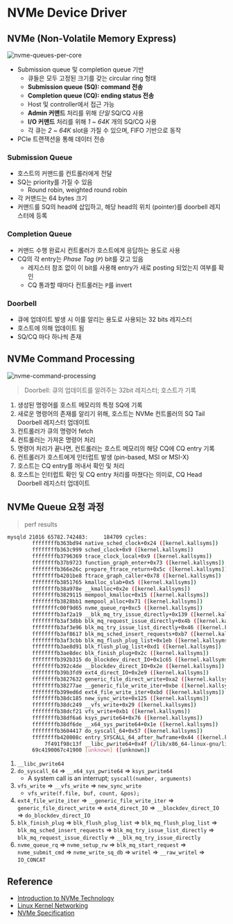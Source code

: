 # NVMe Device Driver

## NVMe (Non-Volatile Memory Express)

![nvme-queues-per-core](https://i0.wp.com/www.osr.com/wp-content/uploads/NVMe_Intro_Fig2.png)

- Submission queue 및 completion queue 기반
    - 큐들은 모두 고정된 크기를 갖는 circular ring 형태
    - **Submission queue (SQ): command 전송**
    - **Completion queue (CQ): ending status 전송**
    - Host 및 controller에서 접근 가능
    - **Admin 커맨드** 처리를 위해 *단일* SQ/CQ 사용
    - **I/O 커맨드** 처리를 위해 *1 ~ 64K* 개의 SQ/CQ 사용
    - 각 큐는 *2 ~ 64K* slot을 가질 수 있으며, FIFO 기반으로 동작
- PCIe 트랜잭션을 통해 데이터 전송

### Submission Queue

- 호스트의 커맨드를 컨트롤러에게 전달
- SQ는 priority를 가질 수 있음
    - Round robin, weighted round robin
- 각 커맨드는 64 bytes 크기
- 커맨드를 SQ의 head에 삽입하고, 해당 head의 위치 (pointer)를 doorbell 레지스터에 등록

### Completion Queue

- 커맨드 수행 완료시 컨트롤러가 호스트에게 응답하는 용도로 사용
- CQ의 각 entry는 *Phase Tag* (`P`) bit를 갖고 있음
    - 레지스터 참조 없이 이 bit를 사용해 entry가 새로 posting 되었는지 여부를 확인
    - CQ 통과할 때마다 컨트롤러는 `P`를 invert

### Doorbell

- 큐에 업데이트 발생 시 이를 알리는 용도로 사용되는 32 bits 레지스터
- 호스트에 의해 업데이트 됨
- SQ/CQ 마다 하나씩 존재

## NVMe Command Processing

![nvme-command-processing](https://i1.wp.com/www.osr.com/wp-content/uploads/NVMe_Intro_Fig1.png)

> Doorbell: 큐의 업데이트를 알려주는 32bit 레지스터; 호스트가 기록

1. 생성된 명령어를 호스트 메모리의 특정 SQ에 기록
2. 새로운 명령어의 존재를 알리기 위해, 호스트는 NVMe 컨트롤러의 SQ Tail Doorbell 레지스터 업데이트
3. 컨트롤러가 큐의 명령어 fetch
4. 컨트롤러는 가져온 명령어 처리
5. 명령어 처리가 끝나면, 컨트롤러는 호스트 메모리의 해당 CQ에 CQ entry 기록
6. 컨트롤러가 호스트에게 인터럽트 발생 (pin-based, MSI or MSI-X)
7. 호스트는 CQ entry를 꺼내서 확인 및 처리
8. 호스트는 인터럽트 확인 및 CQ entry 처리를 마쳤다는 의미로, CQ Head Doorbell 레지스터 업데이트

## NVMe Queue 요청 과정

> perf results

```bash
mysqld 21016 65782.742483:     184709 cycles:
        ffffffffb363bd94 native_sched_clock+0x24 ([kernel.kallsyms])
        ffffffffb363c999 sched_clock+0x9 ([kernel.kallsyms])
        ffffffffb3796369 trace_clock_local+0x9 ([kernel.kallsyms])
        ffffffffb37b9723 function_graph_enter+0x73 ([kernel.kallsyms])
        ffffffffb366e26c prepare_ftrace_return+0x5c ([kernel.kallsyms])
        ffffffffb4201be8 ftrace_graph_caller+0x78 ([kernel.kallsyms])
        ffffffffb3851765 kmalloc_slab+0x5 ([kernel.kallsyms])
        ffffffffb38a978e __kmalloc+0x2e ([kernel.kallsyms])
        ffffffffb3829115 mempool_kmalloc+0x15 ([kernel.kallsyms])
        ffffffffb3828bb1 mempool_alloc+0x71 ([kernel.kallsyms])
        ffffffffc00f9d65 nvme_queue_rq+0xc5 ([kernel.kallsyms])
        ffffffffb3af2a19 __blk_mq_try_issue_directly+0x139 ([kernel.kallsyms])
        ffffffffb3af3dbb blk_mq_request_issue_directly+0x4b ([kernel.kallsyms])
        ffffffffb3af3e96 blk_mq_try_issue_list_directly+0x46 ([kernel.kallsyms])
        ffffffffb3af8617 blk_mq_sched_insert_requests+0xb7 ([kernel.kallsyms])
        ffffffffb3af3cbb blk_mq_flush_plug_list+0x1eb ([kernel.kallsyms])
        ffffffffb3ae8d91 blk_flush_plug_list+0xd1 ([kernel.kallsyms])
        ffffffffb3ae8dec blk_finish_plug+0x2c ([kernel.kallsyms])
        ffffffffb392b315 do_blockdev_direct_IO+0x1c65 ([kernel.kallsyms])
        ffffffffb392c4de __blockdev_direct_IO+0x2e ([kernel.kallsyms])
        ffffffffb39b3fd9 ext4_direct_IO+0x2e9 ([kernel.kallsyms])
        ffffffffb3827632 generic_file_direct_write+0xa2 ([kernel.kallsyms])
        ffffffffb38277ae __generic_file_write_iter+0xbe ([kernel.kallsyms])
        ffffffffb399ed6d ext4_file_write_iter+0xbd ([kernel.kallsyms])
        ffffffffb38dc185 new_sync_write+0x125 ([kernel.kallsyms])
        ffffffffb38dc249 __vfs_write+0x29 ([kernel.kallsyms])
        ffffffffb38dcf21 vfs_write+0xb1 ([kernel.kallsyms])
        ffffffffb38df6a6 ksys_pwrite64+0x76 ([kernel.kallsyms])
        ffffffffb38df6de __x64_sys_pwrite64+0x1e ([kernel.kallsyms])
        ffffffffb3604417 do_syscall_64+0x57 ([kernel.kallsyms])
        ffffffffb420008c entry_SYSCALL_64_after_hwframe+0x44 ([kernel.kallsyms])
            7f491f98c13f __libc_pwrite64+0x4f (/lib/x86_64-linux-gnu/libpthread-2.27.so)
        69c4190067c41900 [unknown] ([unknown])
```

1. `__libc_pwrite64`
2. `do_syscall_64` => `__x64_sys_pwrite64` => `ksys_pwrite64`
    - A system call is an interrupt; `syscall(number, arguments)`
3. `vfs_write` => `__vfs_write` => `new_sync_write`
    - `vfs_write(f.file, buf, count, &pos);`
4. `ext4_file_write_iter` => `__generic_file_write_iter` => `generic_file_direct_write` => `ext4_direct_IO` => `__blockdev_direct_IO` => `do_blockdev_direct_IO`
5. `blk_finish_plug` => `blk_flush_plug_list` => `blk_mq_flush_plug_list` => `blk_mq_sched_insert_requests` => `blk_mq_try_issue_list_directly` => `blk_mq_request_issue_directly` => `__blk_mq_try_issue_directly`
6. `nvme_queue_rq` => `nvme_setup_rw` => `blk_mq_start_request` => `nvme_submit_cmd` => `nvme_write_sq_db` => `writel` => `__raw_writel` => `IO_CONCAT`

## Reference

- [Introduction to NVMe Technology](https://www.osr.com/nt-insider/2014-issue4/introduction-nvme-technology)
- [Linux Kernel Networking](https://docplayer.net/12120292-Linux-kernel-networking-raoul-rivas.html)
- [NVMe Specification](https://nvmexpress.org/)